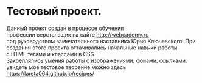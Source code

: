 # Тестовый проект.
Данный проект создан в процессе обучения  
профессии верстальщик на сайте http://webcademy.ru  
под руководством замечательного наставника Юрия Ключевского.
При создании этого проекта оттачивались начальные навыки работы  
 с HTML  тегами  и классами  в CSS.  
 Закреплялись умения работы с изображениями, фонами, ссылками.  
 увидеть мое тестовое творение можно здесь  
  https://lareta064.github.io/recipes/